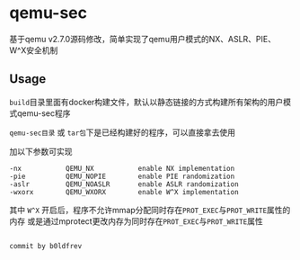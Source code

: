 # qemu-sec

基于qemu v2.7.0源码修改，简单实现了qemu用户模式的NX、ASLR、PIE、W^X安全机制


## Usage

`build`目录里面有docker构建文件，默认以静态链接的方式构建所有架构的用户模式qemu-sec程序

`qemu-sec目录` 或 `tar包`下是已经构建好的程序，可以直接拿去使用

加以下参数可实现
```shell
-nx           QEMU_NX           enable NX implementation
-pie          QEMU_NOPIE        enable PIE randomization
-aslr         QEMU_NOASLR       enable ASLR randomization
-wxorx        QEMU_WXORX        enable W^X implementation
```

其中 `W^X` 开启后，程序不允许mmap分配同时存在`PROT_EXEC`与`PROT_WRITE`属性的内存 或是通过mprotect更改内存为同时存在`PROT_EXEC`与`PROT_WRITE`属性

                                                                                  commit by b0ldfrev